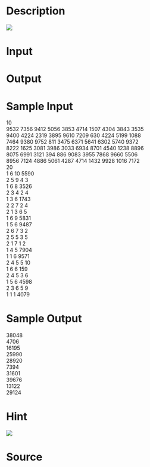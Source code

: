 
# Description

<div class="content"> <img border="0" src="source/bzoj/2104/img/aHR0cHM6Ly9seWRzeS5jb20vSnVkZ2VPbmxpbmUvaW1hZ2VzLzIxMDQuanBn.jpg"/> 
</div>

# Input

<div class="content"></div>

# Output

<div class="content"></div>

# Sample Input

<div class="content"><span class="sampledata">10<br/>
9532 7356 9412 5056 3853 4714 1507 4304 3843 3535 <br/>
9400 4224 2319 3895 9610 7209 630 4224 5199 1088 <br/>
7464 9380 9752 811 3475 6371 5641 6302 5740 9372 <br/>
8222 1625 3081 3986 3033 6934 8701 4540 1238 8896 <br/>
8075 6991 3121 394 886 9083 3955 7868 9660 5506 <br/>
8956 7124 4886 5061 4287 4714 1432 9928 1016 7172 <br/>
20<br/>
1 6 10 5590<br/>
2 5 9 4 3<br/>
1 6 8 3526<br/>
2 3 4 2 4<br/>
1 3 6 1743<br/>
2 2 7 2 4<br/>
2 1 3 6 5<br/>
1 6 9 5831<br/>
1 5 6 9487<br/>
2 6 7 3 2<br/>
2 5 5 3 5<br/>
2 1 7 1 2<br/>
1 4 5 7904<br/>
1 1 6 9571<br/>
2 4 5 5 10<br/>
1 6 6 159<br/>
2 4 5 3 6<br/>
1 5 6 4598<br/>
2 3 6 5 9<br/>
1 1 1 4079<br/>
</span></div>

# Sample Output

<div class="content"><span class="sampledata">38048<br/>
4706<br/>
16195<br/>
25990<br/>
28920<br/>
7394<br/>
31601<br/>
39676<br/>
13122<br/>
29124<br/>
</span></div>

# Hint

<div class="content"><p> <img border="0" src="source/bzoj/2104/img/aHR0cHM6Ly9seWRzeS5jb20vSnVkZ2VPbmxpbmUvaW1hZ2VzLzIxMDRfMS5qcGc=.jpg"/> <br/>
</p></div>

# Source

<div class="content"><p><a href="problemset.php?search="></a></p></div>

